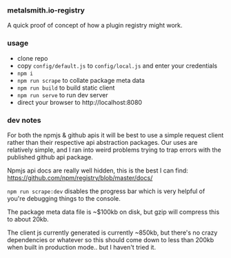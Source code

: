 ### metalsmith.io-registry

A quick proof of concept of how a plugin registry might work.

### usage

 * clone repo
 * copy `config/default.js` to `config/local.js` and enter your credentials
 * `npm i`
 * `npm run scrape` to collate package meta data
 * `npm run build` to build static client
 * `npm run serve` to run dev server
 * direct your browser to http://localhost:8080

### dev notes

For both the npmjs & github apis it will be best to use a simple request client
rather than their respective api abstraction packages. Our uses are relatively
simple, and I ran into weird problems trying to trap errors with the published
github api package.

Npmjs api docs are really well hidden, this is the best I can find:
https://github.com/npm/registry/blob/master/docs/

`npm run scrape:dev` disables the progress bar which is very helpful of you're
debugging things to the console.

The package meta data file is ~$100kb on disk, but gzip will compress this to
about 20kb.

The client js currently generated is currently ~850kb, but there's no crazy
dependencies or whatever so this should come down to less than 200kb when
built in production mode.. but I haven't tried it.
